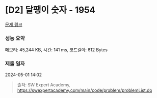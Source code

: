 # [D2] 달팽이 숫자 - 1954 

[문제 링크](https://swexpertacademy.com/main/code/problem/problemDetail.do?contestProbId=AV5PobmqAPoDFAUq) 

### 성능 요약

메모리: 45,244 KB, 시간: 141 ms, 코드길이: 612 Bytes

### 제출 일자

2024-05-01 14:02



> 출처: SW Expert Academy, https://swexpertacademy.com/main/code/problem/problemList.do